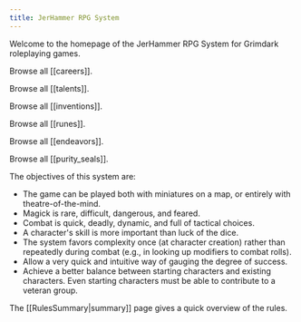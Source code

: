 ```yaml
---
title: JerHammer RPG System
---
```


Welcome to the homepage of the JerHammer RPG System for Grimdark roleplaying games.

Browse all [[careers]].

Browse all [[talents]].

Browse all [[inventions]].

Browse all [[runes]].

Browse all [[endeavors]].

Browse all [[purity_seals]].

The objectives of this system are:
- The game can be played both with miniatures on a map, or entirely with theatre-of-the-mind.
- Magick is rare, difficult, dangerous, and feared.
- Combat is quick, deadly, dynamic, and full of tactical choices.
- A character's skill is more important than luck of the dice.
- The system favors complexity once (at character creation) rather than repeatedly during combat (e.g., in looking up modifiers to combat rolls).
- Allow a very quick and intuitive way of gauging the degree of success.
- Achieve a better balance between starting characters and existing characters. Even starting characters must be able to contribute to a veteran group.

The [[RulesSummary|summary]] page gives a quick overview of the rules.

